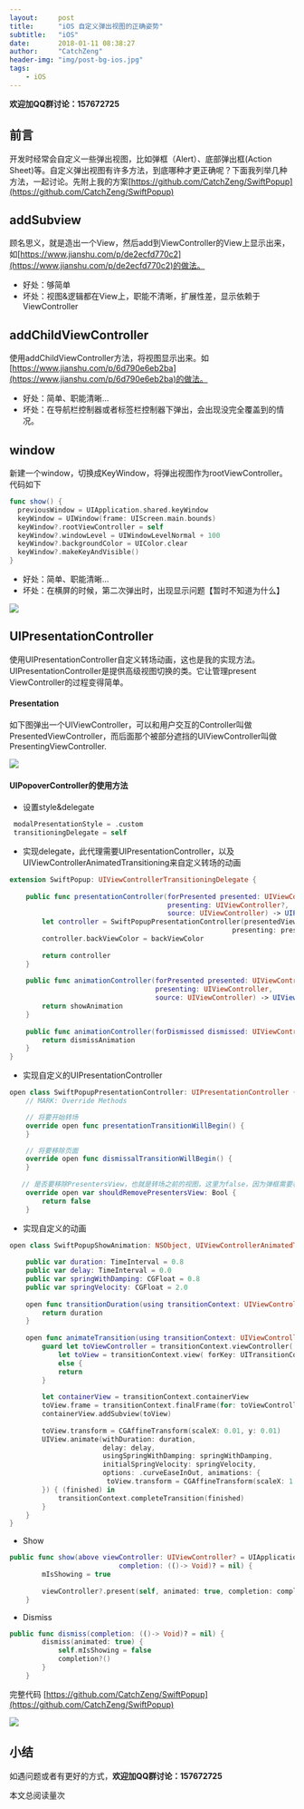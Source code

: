 ```yaml
---
layout:     post
title:      "iOS 自定义弹出视图的正确姿势"
subtitle:   "iOS"
date:       2018-01-11 08:38:27
author:     "CatchZeng"
header-img: "img/post-bg-ios.jpg"
tags:
    - iOS
---
```

<span id="busuanzi_container_page_pv"></span>

**欢迎加QQ群讨论：157672725**

## 前言
开发时经常会自定义一些弹出视图，比如弹框（Alert）、底部弹出框(Action Sheet)等。自定义弹出视图有许多方法，到底哪种才更正确呢？下面我列举几种方法，一起讨论。先附上我的方案[https://github.com/CatchZeng/SwiftPopup](https://github.com/CatchZeng/SwiftPopup)

## addSubview
顾名思义，就是造出一个View，然后add到ViewController的View上显示出来，如[https://www.jianshu.com/p/de2ecfd770c2](https://www.jianshu.com/p/de2ecfd770c2)的做法。
* 好处：够简单
* 坏处：视图&逻辑都在View上，职能不清晰，扩展性差，显示依赖于ViewController

## addChildViewController
使用addChildViewController方法，将视图显示出来。如[https://www.jianshu.com/p/6d790e6eb2ba](https://www.jianshu.com/p/6d790e6eb2ba)的做法。
* 好处：简单、职能清晰...
* 坏处：在导航栏控制器或者标签栏控制器下弹出，会出现没完全覆盖到的情况。

## window
新建一个window，切换成KeyWindow，将弹出视图作为rootViewController。代码如下

``` swift
func show() {
  previousWindow = UIApplication.shared.keyWindow
  keyWindow = UIWindow(frame: UIScreen.main.bounds)
  keyWindow?.rootViewController = self
  keyWindow?.windowLevel = UIWindowLevelNormal + 100
  keyWindow?.backgroundColor = UIColor.clear
  keyWindow?.makeKeyAndVisible()
}
```
* 好处：简单、职能清晰...
* 坏处：在横屏的时候，第二次弹出时，出现显示问题【暂时不知道为什么】

![](/img/in-post/post-ios/swift-popup-1.gif)

## UIPresentationController
使用UIPresentationController自定义转场动画，这也是我的实现方法。
UIPresentationController是提供高级视图切换的类。它让管理present ViewController的过程变得简单。

#### Presentation
如下图弹出一个UIViewController，可以和用户交互的Controller叫做PresentedViewController，而后面那个被部分遮挡的UIViewController叫做PresentingViewController.

![](/img/in-post/post-ios/swift-popup-2.png)

#### UIPopoverController的使用方法

* 设置style&delegate

```swift
 modalPresentationStyle = .custom
 transitioningDelegate = self
```

* 实现delegate，此代理需要UIPresentationController，以及UIViewControllerAnimatedTransitioning来自定义转场的动画

```swift
extension SwiftPopup: UIViewControllerTransitioningDelegate {
    
    public func presentationController(forPresented presented: UIViewController,
                                       presenting: UIViewController?,
                                       source: UIViewController) -> UIPresentationController? {
        let controller = SwiftPopupPresentationController(presentedViewController: presented,
                                                       presenting: presenting)
        controller.backViewColor = backViewColor
        
        return controller
    }
    
    public func animationController(forPresented presented: UIViewController,
                                    presenting: UIViewController,
                                    source: UIViewController) -> UIViewControllerAnimatedTransitioning? {
        return showAnimation
    }
    
    public func animationController(forDismissed dismissed: UIViewController) -> UIViewControllerAnimatedTransitioning? {
        return dismissAnimation
    }
}
```

*  实现自定义的UIPresentationController

```swift
open class SwiftPopupPresentationController: UIPresentationController {
    // MARK: Override Methods 

    // 将要开始转场
    override open func presentationTransitionWillBegin() {
    }

    // 将要移除页面
    override open func dismissalTransitionWillBegin() {
    }
    
   // 是否要移除PresentersView，也就是转场之前的视图，这里为false，因为弹框需要看到之前的视图
    override open var shouldRemovePresentersView: Bool {
        return false
    }
```

*  实现自定义的动画

```swift
open class SwiftPopupShowAnimation: NSObject, UIViewControllerAnimatedTransitioning {
    
    public var duration: TimeInterval = 0.8
    public var delay: TimeInterval = 0.0
    public var springWithDamping: CGFloat = 0.8
    public var springVelocity: CGFloat = 2.0
    
    open func transitionDuration(using transitionContext: UIViewControllerContextTransitioning?) -> TimeInterval {
        return duration
    }
    
    open func animateTransition(using transitionContext: UIViewControllerContextTransitioning) {
        guard let toViewController = transitionContext.viewController( forKey: UITransitionContextViewControllerKey.to),
            let toView = transitionContext.view( forKey: UITransitionContextViewKey.to)
            else {
            return
        }
        
        let containerView = transitionContext.containerView
        toView.frame = transitionContext.finalFrame(for: toViewController)
        containerView.addSubview(toView)
        
        toView.transform = CGAffineTransform(scaleX: 0.01, y: 0.01)
        UIView.animate(withDuration: duration,
                       delay: delay,
                       usingSpringWithDamping: springWithDamping,
                       initialSpringVelocity: springVelocity,
                       options: .curveEaseInOut, animations: {
                        toView.transform = CGAffineTransform(scaleX: 1.0, y: 1.0)
        }) { (finished) in
            transitionContext.completeTransition(finished)
        }
    }
}
```

*  Show

```swift
public func show(above viewController: UIViewController? = UIApplication.shared.keyWindow?.rootViewController,
                           completion: (()-> Void)? = nil) {
        mIsShowing = true
        
        viewController?.present(self, animated: true, completion: completion)
    }
```

* Dismiss

```swift
public func dismiss(completion: (()-> Void)? = nil) {
        dismiss(animated: true) {
            self.mIsShowing = false
            completion?()
        }
    }
```

完整代码 [https://github.com/CatchZeng/SwiftPopup](https://github.com/CatchZeng/SwiftPopup)

![](/img/in-post/post-ios/swift-popup-3.gif)


## 小结
如遇问题或者有更好的方式，**欢迎加QQ群讨论：157672725**

<span id="busuanzi_container_page_pv">
本文总阅读量<span id="busuanzi_value_page_pv"></span>次
</span>